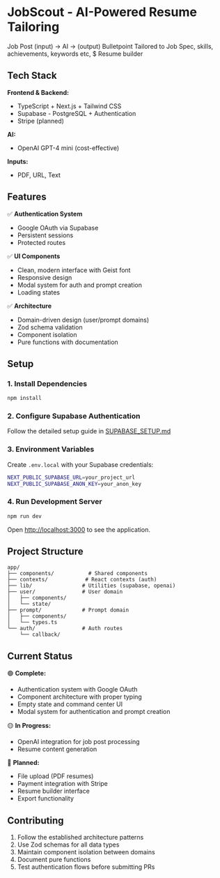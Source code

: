 # JobScout - AI-Powered Resume Tailoring

Job Post (input) → AI → (output) Bulletpoint Tailored to Job Spec, skills, achievements, keywords etc, $ Resume builder

## Tech Stack

**Frontend & Backend:**
- TypeScript + Next.js + Tailwind CSS
- Supabase - PostgreSQL + Authentication
- Stripe (planned)

**AI:**
- OpenAI GPT-4 mini (cost-effective)

**Inputs:** 
- PDF, URL, Text

## Features

✅ **Authentication System**
- Google OAuth via Supabase
- Persistent sessions
- Protected routes

✅ **UI Components**
- Clean, modern interface with Geist font
- Responsive design
- Modal system for auth and prompt creation
- Loading states

✅ **Architecture**
- Domain-driven design (user/prompt domains)
- Zod schema validation
- Component isolation
- Pure functions with documentation

## Setup

### 1. Install Dependencies
```bash
npm install
```

### 2. Configure Supabase Authentication
Follow the detailed setup guide in [SUPABASE_SETUP.md](./SUPABASE_SETUP.md)

### 3. Environment Variables
Create `.env.local` with your Supabase credentials:
```bash
NEXT_PUBLIC_SUPABASE_URL=your_project_url
NEXT_PUBLIC_SUPABASE_ANON_KEY=your_anon_key
```

### 4. Run Development Server
```bash
npm run dev
```

Open [http://localhost:3000](http://localhost:3000) to see the application.

## Project Structure

```
app/
├── components/           # Shared components
├── contexts/            # React contexts (auth)
├── lib/                # Utilities (supabase, openai)
├── user/               # User domain
│   ├── components/
│   └── state/
├── prompt/             # Prompt domain
│   ├── components/
│   └── types.ts
└── auth/               # Auth routes
    └── callback/
```

## Current Status

🟢 **Complete:**
- Authentication system with Google OAuth
- Component architecture with proper typing
- Empty state and command center UI
- Modal system for authentication and prompt creation

🟡 **In Progress:**
- OpenAI integration for job post processing
- Resume content generation

🔴 **Planned:**
- File upload (PDF resumes)
- Payment integration with Stripe
- Resume builder interface
- Export functionality

## Contributing

1. Follow the established architecture patterns
2. Use Zod schemas for all data types
3. Maintain component isolation between domains
4. Document pure functions
5. Test authentication flows before submitting PRs



